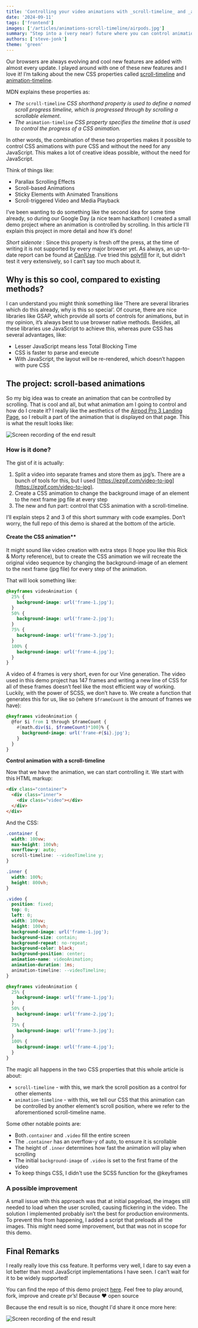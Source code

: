 ```yaml
---
title: 'Controlling your video animations with _scroll-timeline_ and _animation-timeline_'
date: '2024-09-11'
tags: ['frontend']
images: ['/articles/animations-scroll-timeline/airpods.jpg']
summary: "Step into a (very near) future where you can control animations with pure CSS and without the need for any JavaScript? In this article, I'll show you how to control your animations with the new CSS properties scroll-timeline and animation-timeline."
authors: ['steve-jonk']
theme: 'green'
---
```


Our browsers are always evolving and cool new features are added with almost every update. I played around with one of these new features and I love it! I’m talking about the new CSS properties called [scroll-timeline](https://developer.mozilla.org/en-US/docs/Web/CSS/scroll-timeline) and [animation-timeline](https://developer.mozilla.org/en-US/docs/Web/CSS/animation-timeline).

MDN explains these properties as:

- _The_ `scroll-timeline` _CSS shorthand property is used to define a named scroll progress timeline, which is progressed through by scrolling a scrollable element_.
- _The_ `animation-timeline` _CSS property specifies the timeline that is used to control the progress of a CSS animation._

In other words, the combination of these two properties makes it possible to control CSS animations with pure CSS and without the need for any JavaScript. This makes a lot of creative ideas possible, without the need for JavaScript.

Think of things like:

- Parallax Scrolling Effects
- Scroll-based Animations
- Sticky Elements with Animated Transitions
- Scroll-triggered Video and Media Playback

I’ve been wanting to do something like the second idea for some time already, so during our Google Day (a nice team hackathon) I created a small demo project where an animation is controlled by scrolling. In this article I’ll explain this project in more detail and how it’s done!

_Short sidenote_ : Since this property is fresh off the press, at the time of writing it is not supported by every major browser yet. As always, an up-to-date report can be found at [CanIUse](https://caniuse.com/mdn-css_properties_scroll-timeline). I’ve tried this [polyfill](https://github.com/flackr/scroll-timeline) for it, but didn’t test it very extensively, so I can’t say too much about it.

## Why is this so cool, compared to existing methods?

I can understand you might think something like ‘There are several libraries which do this already, why is this so special’. Of course, there are nice libraries like GSAP, which provide all sorts of controls for animations, but in my opinion, it’s always best to use browser native methods. Besides, all these libraries use JavaScript to achieve this, whereas pure CSS has several advantages, like:

- Lesser JavaScript means less Total Blocking Time
- CSS is faster to parse and execute
- With JavaScript, the layout will be re-rendered, which doesn’t happen with pure CSS

## The project: scroll-based animations

So my big idea was to create an animation that can be controlled by scrolling. That is cool and all, but what animation am I going to control and how do I create it? I really like the aesthetics of the [Airpod Pro 3 Landing Page](https://www.apple.com/airpods-3rd-generation/), so I rebuilt a part of the animation that is displayed on that page. This is what the result looks like:

<div style={{display: 'flex', justifyContent: 'center'}}>
<img src='/articles/animations-scroll-timeline/result.gif' alt='Screen recording of the end result'  />
</div>

### How is it done?

The gist of it is actually:

1. Split a video into separate frames and store them as jpg’s. There are a bunch of tools for this, but I used [https://ezgif.com/video-to-jpg](https://ezgif.com/video-to-jpg).
2. Create a CSS animation to change the background image of an element to the next frame jpg file at every step
3. The new and fun part: control that CSS animation with a scroll-timeline.

I’ll explain steps 2 and 3 of this short summary with code examples. Don’t worry, the full repo of this demo is shared at the bottom of the article.

#### Create the CSS animation\*\*

It might sound like video creation with extra steps (I hope you like this Rick & Morty reference), but to create the CSS animation we will recreate the original video sequence by changing the background-image of an element to the next frame (jpg file) for every step of the animation.

That will look something like:

```css
@keyframes videoAnimation {
  25% {
    background-image: url('frame-1.jpg');
  }
  50% {
    background-image: url('frame-2.jpg');
  }
  75% {
    background-image: url('frame-3.jpg');
  }
  100% {
    background-image: url('frame-4.jpg');
  }
}
```

A video of 4 frames is very short, even for our Vine generation. The video used in this demo project has 147 frames and writing a new line of CSS for all of these frames doesn’t feel like the most efficient way of working. Luckily, with the power of SCSS, we don’t have to. We create a function that generates this for us, like so (where `$frameCount` is the amount of frames we have):

```scss
@keyframes videoAnimation {
  @for $i from 1 through $frameCount {
    #{math.div($i, $frameCount)*100}% {
      background-image: url('frame-#{$i}.jpg');
    }
  }
}
```

**Control animation with a scroll-timeline**

Now that we have the animation, we can start controlling it. We start with this HTML markup:

```html
<div class="container">
  <div class="inner">
    <div class="video"></div>
  </div>
</div>
```

And the CSS:

```css {5,26}
.container {
  width: 100vw;
  max-height: 100vh;
  overflow-y: auto;
  scroll-timeline: --videoTimeline y;
}

.inner {
  width: 100%;
  height: 800vh;
}

.video {
  position: fixed;
  top: 0;
  left: 0;
  width: 100vw;
  height: 100vh;
  background-image: url('frame-1.jpg');
  background-size: contain;
  background-repeat: no-repeat;
  background-color: black;
  background-position: center;
  animation-name: videoAnimation;
  animation-duration: 1ms;
  animation-timeline: --videoTimeline;
}

@keyframes videoAnimation {
  25% {
    background-image: url('frame-1.jpg');
  }
  50% {
    background-image: url('frame-2.jpg');
  }
  75% {
    background-image: url('frame-3.jpg');
  }
  100% {
    background-image: url('frame-4.jpg');
  }
}
```

The magic all happens in the two CSS properties that this whole article is about:

- `scroll-timeline` - with this, we mark the scroll position as a control for other elements
- `animation-timeline` - with this, we tell our CSS that this animation can be controlled by another element’s scroll position, where we refer to the aforementioned scroll-timeline name.

Some other notable points are:

- Both`.container` and `.video` fill the entire screen
- The `.container` has an overflow-y of auto, to ensure it is scrollable
- The height of `.inner` determines how fast the animation will play when scrolling
- The initial `background-image` of `.video` is set to the first frame of the video
- To keep things CSS, I didn't use the SCSS function for the @keyframes

### A possible improvement

A small issue with this approach was that at initial pageload, the images still needed to load when the user scrolled, causing flickering in the video. The solution I implemented probably isn’t the best for production environments. To prevent this from happening, I added a script that preloads all the images. This might need some improvement, but that was not in scope for this demo.

## Final Remarks

I really really love this css feature. It performs very well, I dare to say even a lot better than most JavaScript implementations I have seen. I can’t wait for it to be widely supported!

You can find the repo of this demo project [here](https://github.com/SteveJonk/scroll-timeline-try).
Feel free to play around, fork, improve and create pr’s! Because ❤️ open source

Because the end result is so nice, thought I'd share it once more here:

<div style={{display: 'flex', justifyContent: 'center'}}>
<img src='/articles/animations-scroll-timeline/result.gif' alt='Screen recording of the end result'  />
</div>
